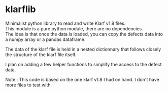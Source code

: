 # klarflib
Minimalist python library to read and write Klarf v1.8 files. <br/>
This module is a pure python module, there are no dependencies.<br/>
The idea is that once the data is loaded, you can copy the defects data into a numpy array or a pandas dataframe.<br/>

The data of the klarf file is held in a nested dictionnary that follows closely the structure of the klarf file itself.

I plan on adding a few helper functions to simplify the access to the defect data.

Note : This code is based on the one klarf v1.8 I had on hand. I don't have more files to test with.
